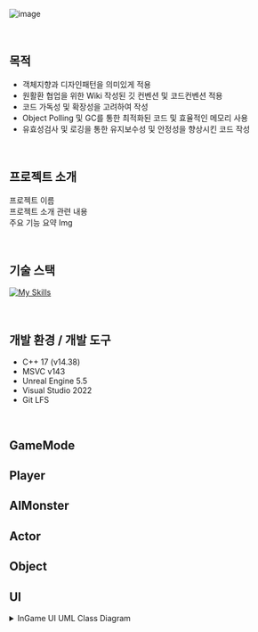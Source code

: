 <div align = left>
  
![image](https://github.com/user-attachments/assets/ed012a61-eb44-4229-9184-04553671fd3e)


<br>

## 목적
- 객체지향과 디자인패턴을 의미있게 적용
- 원활환 협업을 위한 Wiki 작성된 깃 컨벤션 및 코드컨벤션 적용
- 코드 가독성 및 확장성을 고려하여 작성
- Object Polling 및 GC를 통한 최적화된 코드 및 효율적인 메모리 사용
- 유효성검사 및 로깅을 통한 유지보수성 및 안정성을 향상시킨 코드 작성

<br>

## 프로젝트 소개
프로젝트 이름 <br>
프로젝트 소개 관련 내용 <br>
주요 기능 요약 Img <br>

<br>

## 기술 스택
[![My Skills](https://skillicons.dev/icons?i=cpp,visualstudio,git,github,unreal,notion&theme=light)](https://skillicons.dev)

<br>

## 개발 환경 / 개발 도구
- C++ 17 (v14.38)
- MSVC v143
- Unreal Engine 5.5
- Visual Studio 2022
- Git LFS

<br>
</div>

## GameMode

## Player

## AIMonster

## Actor

## Object

## UI
<details>
<summary>InGame UI UML Class Diagram</summary>  
![다이어그램 인게임 UI](https://github.com/user-attachments/assets/05ae29ff-0989-4f0b-acd8-216f980428a6)
</details>

